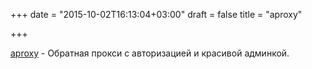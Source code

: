 +++
date = "2015-10-02T16:13:04+03:00"
draft = false
title = "aproxy"

+++

<p><a href="https://github.com/shunfei/aproxy">aproxy</a>&nbsp;- Обратная прокси с авторизацией и красивой админкой.</p>

